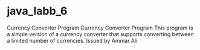 # java_labb_6
Currency Converter Program
Currency Converter Program This program is a simple version of a currency converter that supports converting between a limited number of currencies. 
Issued by Ammar Ali
